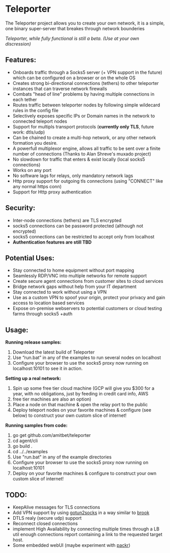 # Teleporter
The Teleporter project allows you to create your own network,
it is a simple, one binary super-server that breakes through network bounderies

*Teleporter, while fully functional is still a beta. (Use at your own discression)*

## Features:
* Onboards traffic through a Socks5 server (+ VPN support in the future) which can be configured on a browser or on the whole OS
* Creates strong bi-directional connections (tethers) to other teleporter instances that can traverse network firewalls
* Combats "head of line" problems by having multiple connections in each tether
* Routes traffic between teleporter nodes by following simple wildecard rules in the config file
* Selectively exposes specific IPs or Domain names in the network to connected teleport nodes
* Support for multipls transport protocols (**currently only TLS**, future work: dtls/udp)
* Can be chained to create a multi-hop network, or any other network formation you desire.
* A powerfull multiplexor engine, allows all traffic to be sent over a finite number of connections (Thanks to Alan Shreve's muxado project)
* No slowdown for traffic that enters & exist locally (local socks5 connections)
* Works on any port
* No software lags for relays, only mandatory network lags
* Http proxy support for outgoing tls connections (using "CONNECT" like any normal https conn)
* Support for Http proxy authentication

## Security:
* Inter-node connections (tethers) are TLS encrypted 
* socks5 connections can be password protected (although not encrypted)
* socks5 connections can be restricted to accept only from localhost
* **Authentication features are still TBD**

## Potential Uses:
* Stay connected to home equipment without port mapping
* Seamlessly RDP/VNC into multiple networks for remote support
* Create secure agent connections from customer sites to cloud services
* Bridge network gaps without help from your IT department
* Stay connected to work without using a VPN
* Use as a custom VPN to spoof your origin, protect your privacy and gain access to location based services
* Expose on-premise webservers to potential customers or cloud testing farms through socks5 +auth

## Usage:
**Running release samples:**
1. Download the latest build of Teleporter
1. Use “run.bat” in any of the examples to run several nodes on localhost
1. Configure your browser to use the socks5 proxy now running on localhost:10101 to see it in action.

**Setting up a real network:**
1. Spin up some free tier cloud machine (GCP will give you $300 for a year, with no obligations, just by feeding in credit card info, AWS
1. free tier machines are also an option)
1. Place a node on that machine & open the relay port to the public
1. Deploy teleport nodes on your favorite machines & configure (see below) to construct your own custom slice of internet!

**Running samples from code:**
1. go get github.com/amitbet/teleporter
1. cd agent/cli
1. go build .
1. cd ../../examples
1. Use "run.bat" in any of the example directories
1. Configure your browser to use the socks5 proxy now running on localhost:10101
1. Deploy on your favorite machines & configure to construct your own custom slice of internet!
 
## TODO:
* KeepAlive messages for TLS connections
* Add VPN support by using [gotun2socks](https://github.com/txthinking/gotun2socks) in a way similar to [brook](https://github.com/txthinking/brook)
* DTLS realy (secure udp) support
* Reconnect closed connections
* implement High Availability by connecting multiple times through a LB util enough connections report containing a link to the requested target host.
* Some embedded webUI (maybe experiment with [packr](https://github.com/gobuffalo/packr))
